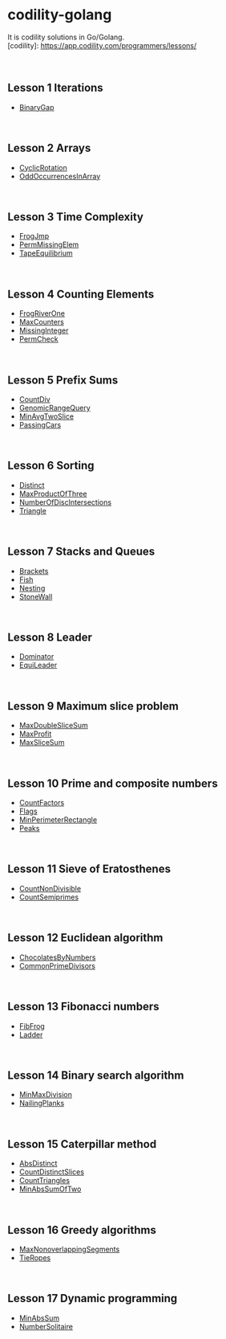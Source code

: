 # codility-golang
It is codility solutions in Go/Golang. <br />
[codility]: https://app.codility.com/programmers/lessons/ <br />
<br />
<br />
## Lesson 1 Iterations
* [BinaryGap](https://github.com/Luidy/codility-golang/blob/master/Lesson01/01_binaryGap.go)
<br />

## Lesson 2 Arrays
* [CyclicRotation](https://github.com/Luidy/codility-golang/blob/master/Lesson02/01_cyclicRotation.go)
* [OddOccurrencesInArray](https://github.com/Luidy/codility-golang/blob/master/Lesson02/02_oddOccurrencesInArray.go)
<br />

## Lesson 3 Time Complexity
* [FrogJmp](https://github.com/Luidy/codility-golang/blob/master/Lesson03/01_frogJmp.go)
* [PermMissingElem](https://github.com/Luidy/codility-golang/blob/master/Lesson03/02_permMissingElem.go)
* [TapeEquilibrium](https://github.com/Luidy/codility-golang/blob/master/Lesson03/03_tapeEquilibrium.go)
<br />

## Lesson 4 Counting Elements
* [FrogRiverOne](https://github.com/Luidy/codility-golang/blob/master/Lesson04/01_frogRiverOne.go)
* [MaxCounters](https://github.com/Luidy/codility-golang/blob/master/Lesson04/02_maxCounters.go)
* [MissingInteger](https://github.com/Luidy/codility-golang/blob/master/Lesson04/03_missingInteger.go)
* [PermCheck](https://github.com/Luidy/codility-golang/blob/master/Lesson04/04_permCheck.go)
<br />

## Lesson 5 Prefix Sums
* [CountDiv](https://github.com/Luidy/codility-golang/blob/master/Lesson05/01_countDiv.go)
* [GenomicRangeQuery](https://github.com/Luidy/codility-golang/blob/master/Lesson05/02_genomicRangeQuery.go)
* [MinAvgTwoSlice](https://github.com/Luidy/codility-golang/blob/master/Lesson05/03_minAvgTwoSlice.go)
* [PassingCars](https://github.com/Luidy/codility-golang/blob/master/Lesson05/04_passingCars.go)
<br />

## Lesson 6 Sorting
* [Distinct](https://github.com/Luidy/codility-golang/blob/master/Lesson06/01_distinct.go)
* [MaxProductOfThree](https://github.com/Luidy/codility-golang/blob/master/Lesson06/02_maxProductOfThree.go)
* [NumberOfDiscIntersections](https://github.com/Luidy/codility-golang/blob/master/Lesson06/03_numberOfDiscIntersections.go)
* [Triangle](https://github.com/Luidy/codility-golang/blob/master/Lesson06/04_triangle.go)
<br />

## Lesson 7 Stacks and Queues
* [Brackets](https://github.com/Luidy/codility-golang/blob/master/Lesson07/01_brackets.go)
* [Fish](https://github.com/Luidy/codility-golang/blob/master/Lesson07/02_fish.go)
* [Nesting](https://github.com/Luidy/codility-golang/blob/master/Lesson07/03_nesting.go)
* [StoneWall](https://github.com/Luidy/codility-golang/blob/master/Lesson07/04_stoneWall.go)
<br />

## Lesson 8 Leader
* [Dominator](https://github.com/Luidy/codility-golang/blob/master/Lesson08/01_dominator.go)
* [EquiLeader](https://github.com/Luidy/codility-golang/blob/master/Lesson08/02_equiLeader.go)
<br />

## Lesson 9 Maximum slice problem
* [MaxDoubleSliceSum](https://github.com/Luidy/codility-golang/blob/master/Lesson09/01_maxDoubleSliceSum.go)
* [MaxProfit](https://github.com/Luidy/codility-golang/blob/master/Lesson09/02_maxProfit.go)
* [MaxSliceSum](https://github.com/Luidy/codility-golang/blob/master/Lesson09/03_maxSliceSum.go)
<br />

## Lesson 10 Prime and composite numbers
* [CountFactors](https://github.com/Luidy/codility-golang/blob/master/Lesson10/01_countFactors.go)
* [Flags](https://github.com/Luidy/codility-golang/blob/master/Lesson10/02_flags.go)
* [MinPerimeterRectangle](https://github.com/Luidy/codility-golang/blob/master/Lesson10/03_minPerimeterRectangle.go)
* [Peaks](https://github.com/Luidy/codility-golang/blob/master/Lesson10/04_peaks.go)
<br />

## Lesson 11 Sieve of Eratosthenes
* [CountNonDivisible](https://github.com/Luidy/codility-golang/blob/master/Lesson11/01_countNonDivisible.go)
* [CountSemiprimes](https://github.com/Luidy/codility-golang/blob/master/Lesson11/02_countSemiprimes.go)
<br />

## Lesson 12 Euclidean algorithm
* [ChocolatesByNumbers](https://github.com/Luidy/codility-golang/blob/master/Lesson12/01_chocolatesByNumbers.go)
* [CommonPrimeDivisors](https://github.com/Luidy/codility-golang/blob/master/Lesson12/02_commonPrimeDivisors.go)
<br />

## Lesson 13 Fibonacci numbers
* [FibFrog](https://github.com/Luidy/codility-golang/blob/master/Lesson13/01_fibFrog.go)
* [Ladder](https://github.com/Luidy/codility-golang/blob/master/Lesson13/02_ladder.go)
<br />

## Lesson 14 Binary search algorithm
* [MinMaxDivision](https://github.com/Luidy/codility-golang/blob/master/Lesson14/01_minMaxDivision.go)
* [NailingPlanks](https://github.com/Luidy/codility-golang/blob/master/Lesson14/02_nailingPlanks.go)
<br />

## Lesson 15 Caterpillar method
* [AbsDistinct](https://github.com/Luidy/codility-golang/blob/master/Lesson15/01_absDistinct.go)
* [CountDistinctSlices](https://github.com/Luidy/codility-golang/blob/master/Lesson15/02_countDistinctSlices.go)
* [CountTriangles](https://github.com/Luidy/codility-golang/blob/master/Lesson15/03_countTriangles.go)
* [MinAbsSumOfTwo](https://github.com/Luidy/codility-golang/blob/master/Lesson15/04_minAbsSumOfTwo.go)
<br />

## Lesson 16 Greedy algorithms
* [MaxNonoverlappingSegments](https://github.com/Luidy/codility-golang/blob/master/Lesson16/01_maxNonoverlappingSegments.go)
* [TieRopes](https://github.com/Luidy/codility-golang/blob/master/Lesson16/02_tieRopes.go)
<br />

## Lesson 17 Dynamic programming
* [MinAbsSum](https://github.com/Luidy/codility-golang/blob/master/Lesson17/01_minAbsSum.go)
* [NumberSolitaire](https://github.com/Luidy/codility-golang/blob/master/Lesson17/02_numberSolitaire.go)
